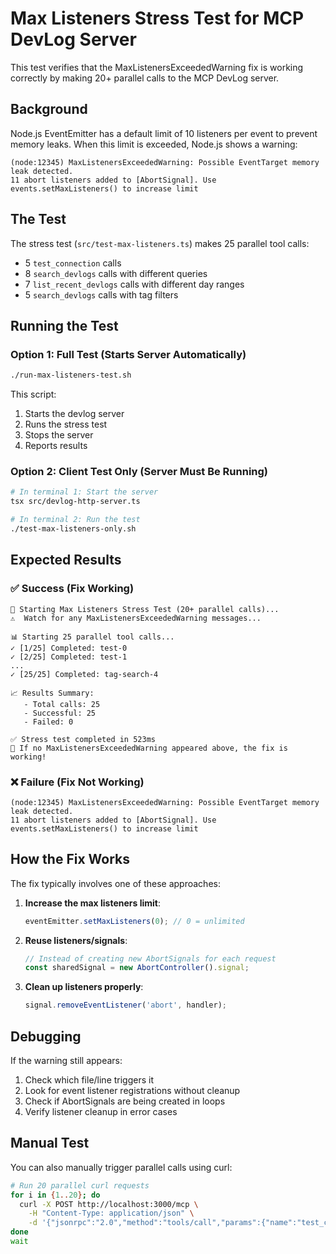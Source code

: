 # Max Listeners Stress Test for MCP DevLog Server

This test verifies that the MaxListenersExceededWarning fix is working correctly by making 20+ parallel calls to the MCP DevLog server.

## Background

Node.js EventEmitter has a default limit of 10 listeners per event to prevent memory leaks. When this limit is exceeded, Node.js shows a warning:

```
(node:12345) MaxListenersExceededWarning: Possible EventTarget memory leak detected. 
11 abort listeners added to [AbortSignal]. Use events.setMaxListeners() to increase limit
```

## The Test

The stress test (`src/test-max-listeners.ts`) makes 25 parallel tool calls:
- 5 `test_connection` calls
- 8 `search_devlogs` calls with different queries
- 7 `list_recent_devlogs` calls with different day ranges  
- 5 `search_devlogs` calls with tag filters

## Running the Test

### Option 1: Full Test (Starts Server Automatically)
```bash
./run-max-listeners-test.sh
```

This script:
1. Starts the devlog server
2. Runs the stress test
3. Stops the server
4. Reports results

### Option 2: Client Test Only (Server Must Be Running)
```bash
# In terminal 1: Start the server
tsx src/devlog-http-server.ts

# In terminal 2: Run the test
./test-max-listeners-only.sh
```

## Expected Results

### ✅ Success (Fix Working)
```
🚀 Starting Max Listeners Stress Test (20+ parallel calls)...
⚠️  Watch for any MaxListenersExceededWarning messages...

📊 Starting 25 parallel tool calls...
✓ [1/25] Completed: test-0
✓ [2/25] Completed: test-1
...
✓ [25/25] Completed: tag-search-4

📈 Results Summary:
   - Total calls: 25
   - Successful: 25
   - Failed: 0

✅ Stress test completed in 523ms
🎉 If no MaxListenersExceededWarning appeared above, the fix is working!
```

### ❌ Failure (Fix Not Working)
```
(node:12345) MaxListenersExceededWarning: Possible EventTarget memory leak detected. 
11 abort listeners added to [AbortSignal]. Use events.setMaxListeners() to increase limit
```

## How the Fix Works

The fix typically involves one of these approaches:

1. **Increase the max listeners limit**:
   ```typescript
   eventEmitter.setMaxListeners(0); // 0 = unlimited
   ```

2. **Reuse listeners/signals**:
   ```typescript
   // Instead of creating new AbortSignals for each request
   const sharedSignal = new AbortController().signal;
   ```

3. **Clean up listeners properly**:
   ```typescript
   signal.removeEventListener('abort', handler);
   ```

## Debugging

If the warning still appears:

1. Check which file/line triggers it
2. Look for event listener registrations without cleanup
3. Check if AbortSignals are being created in loops
4. Verify listener cleanup in error cases

## Manual Test

You can also manually trigger parallel calls using curl:

```bash
# Run 20 parallel curl requests
for i in {1..20}; do
  curl -X POST http://localhost:3000/mcp \
    -H "Content-Type: application/json" \
    -d '{"jsonrpc":"2.0","method":"tools/call","params":{"name":"test_connection","arguments":{}},"id":'$i'}' &
done
wait
```